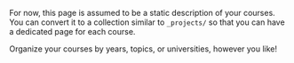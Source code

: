 <!-- ---
layout: page
permalink: /teaching/
title: teaching
description: Materials for courses you taught. Replace this text with your description.
nav: true
nav_order: 4
--- -->

For now, this page is assumed to be a static description of your courses. You can convert it to a collection similar to `_projects/` so that you can have a dedicated page for each course.

Organize your courses by years, topics, or universities, however you like!
